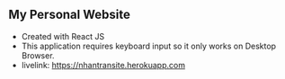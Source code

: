 ## My Personal Website
- Created with React JS
- This application requires keyboard input so it only works on Desktop Browser.
- livelink: https://nhantransite.herokuapp.com

